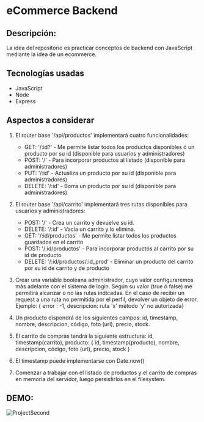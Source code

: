 # eCommerce Backend

## Descripción:

La idea del repositorio es practicar conceptos de backend con JavaScript mediante la idea de un ecommerce.

## Tecnologías usadas

- JavaScript
- Node
- Express

## Aspectos a considerar

1. El router base '/api/productos' implementará cuatro funcionalidades:


    - GET: '/:id?' - Me permite listar todos los productos disponibles ó un producto por su id (disponible para usuarios y administradores)
    - POST: '/' - Para incorporar productos al listado (disponible para administradores)
    - PUT: '/:id' - Actualiza un producto por su id (disponible para administradores)
    - DELETE: '/:id' - Borra un producto por su id (disponible para administradores)

2. El router base '/api/carrito' implementará tres rutas disponibles para usuarios y administradores:


    - POST: '/' - Crea un carrito y devuelve su id.
    - DELETE: '/:id' - Vacía un carrito y lo elimina.
    - GET: '/:id/productos' - Me permite listar todos los productos guardados en el carrito
    - POST: '/:id/productos' - Para incorporar productos al carrito por su id de producto
    - DELETE: '/:id/productos/:id_prod' - Eliminar un producto del carrito por su id de carrito y de producto

3. Crear una variable booleana administrador, cuyo valor configuraremos más adelante con el sistema de login. Según su valor (true ó false) me permitirá alcanzar o no las rutas indicadas. En el caso de recibir un request a una ruta no permitida por el perfil, devolver un objeto de error. Ejemplo: { error : -1, descripcion: ruta 'x' método 'y' no autorizada}

4. Un producto dispondrá de los siguientes campos: id, timestamp, nombre, descripcion, código, foto (url), precio, stock.

5. El carrito de compras tendrá la siguiente estructura:
   id, timestamp(carrito), producto: { id, timestamp(producto), nombre, descripcion, código, foto (url), precio, stock }

6. El timestamp puede implementarse con Date.now()

7. Comenzar a trabajar con el listado de productos y el carrito de compras en memoria del servidor, luego persistirlos en el filesystem.

## DEMO:

![ProjectSecond](https://user-images.githubusercontent.com/4382527/164957040-7c002d56-30bc-426e-adf7-d796da54dc3c.gif)

